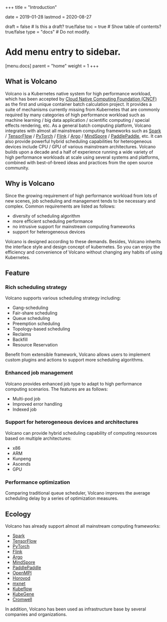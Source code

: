 +++
title = "Introduction"

date = 2019-01-28
lastmod = 2020-08-27

draft = false  # Is this a draft? true/false
toc = true  # Show table of contents? true/false
type = "docs"  # Do not modify.

# Add menu entry to sidebar.
[menu.docs]
  parent = "home"
  weight = 1
+++

## What is Volcano
Volcano is a Kubernetes native system for high performance workload, which has been accepted by [Cloud Native Computing Foundation (CNCF)](https://www.cncf.io/)
as the first and unique container batch calculation project. It provides a suite of mechanisms currently missing from
Kubernetes that are commonly required by many categories of high performance workload such as machine learning / big data
application / scientific computing / special effects rendering, etc. As a general batch computing platform, Volcano integrates
with almost all mainstream computing frameworks such as [Spark](http://spark.apache.org/) / [TensorFlow](https://tensorflow.google.cn/) /
[PyTorch](https://pytorch.org/) / [Flink](https://flink.apache.org/) / [Argo](https://argoproj.github.io/) / [MindSpore](https://www.mindspore.cn/) /
[PaddlePaddle](https://www.paddlepaddle.org.cn/), etc. It can also provide powerful hybrid scheduling capabilities for
heterogeneous devices include CPU / GPU of various mainstream architectures. Volcano builds upon a decade and a half of
experience running a wide variety of high performance workloads at scale using several systems and platforms, combined
with best-of-breed ideas and practices from the open source community.

## Why is Volcano
Since the growing requirement of high performance workload from lots of new scenes, job scheduling and management tends
to be necessary and complex. Common requirements are listed as follows:

* diversity of scheduling algorithm
* more efficient scheduling performance
* no intrusive support for mainstream computing frameworks
* support for heterogeneous devices

Volcano is designed according to these demands. Besides, Volcano inherits the interface style and design concept of
kubernetes. So you can enjoy the efficiency and convenience of Volcano without changing any habits of using Kubernetes.
## Feature
### Rich scheduling strategy
Volcano supports various scheduling strategy including:

* Gang-scheduling
* Fair-share scheduling
* Queue scheduling
* Preemption scheduling
* Topology-based scheduling
* Reclaims
* Backfill
* Resource Reservation

Benefit from extensible framework, Volcano allows users to implement custom plugins and actions to support more scheduling
algorithms.
### Enhanced job management
Volcano provides enhanced job type to adapt to high performance computing scenarios. The features are as follows:

* Multi-pod job
* Improved error handling
* Indexed job

### Support for heterogeneous devices and architectures
Volcano can provide hybrid scheduling capability of computing resources based on multiple architectures:

* x86
* ARM
* Kunpeng
* Ascends
* GPU

### Performance optimization
Comparing traditional queue scheduler, Volcano improves the average scheduling delay by a series of optimization measures.

## Ecology
Volcano has already support almost all mainstream computing frameworks:

* [Spark](http://spark.apache.org/)
* [TensorFlow](https://tensorflow.google.cn/)
* [PyTorch](https://pytorch.org/)
* [Flink](https://flink.apache.org/)
* [Argo](https://argoproj.github.io/)
* [MindSpore](https://www.mindspore.cn/)
* [PaddlePaddle](https://www.paddlepaddle.org.cn/)
* [OpenMPI](https://www.open-mpi.org/)
* [Horovod](https://horovod.readthedocs.io/)
* [mxnet](https://mxnet.apache.org/)
* [Kubeflow](https://www.kubeflow.org/)
* [KubeGene](https://kubegene.io/)
* [Cromwell](https://cromwell.readthedocs.io/)

In addition, Volcano has been used as infrastructure base by several companies and organizations.